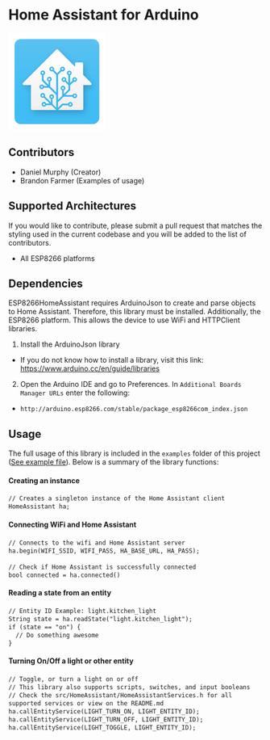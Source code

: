 # Home Assistant for Arduino

![](icon.png)

## Contributors
- Daniel Murphy (Creator)
- Brandon Farmer (Examples of usage)

## Supported Architectures
If you would like to contribute, please submit a pull request that matches the styling used in the current codebase and you will be added to the list of contributors.
- All ESP8266 platforms

## Dependencies
ESP8266HomeAssistant requires ArduinoJson to create and parse objects to Home Assistant. Therefore, this library must be installed. Additionally, the ESP8266 platform. This allows the device to use WiFi and HTTPClient libraries.
1. Install the ArduinoJson library
  - If you do not know how to install a library, visit this link: https://www.arduino.cc/en/guide/libraries
2. Open the Arduino IDE and go to Preferences. In `Additional Boards Manager URLs` enter the following:
  - `http://arduino.esp8266.com/stable/package_esp8266com_index.json`

## Usage
The full usage of this library is included in the `examples` folder of this project ([See example file](examples/AllFeatures.ino)). Below is a summary of the library functions:

#### Creating an instance
```
// Creates a singleton instance of the Home Assistant client
HomeAssistant ha;
```

#### Connecting WiFi and Home Assistant
```
// Connects to the wifi and Home Assistant server
ha.begin(WIFI_SSID, WIFI_PASS, HA_BASE_URL, HA_PASS);

// Check if Home Assistant is successfully connected
bool connected = ha.connected()
```

#### Reading a state from an entity
```
// Entity ID Example: light.kitchen_light
String state = ha.readState("light.kitchen_light");
if (state == "on") {
  // Do something awesome
}
```

#### Turning On/Off a light or other entity
```
// Toggle, or turn a light on or off
// This library also supports scripts, switches, and input booleans
// Check the src/HomeAssistant/HomeAssistantServices.h for all supported services or view on the README.md
ha.callEntityService(LIGHT_TURN_ON, LIGHT_ENTITY_ID);
ha.callEntityService(LIGHT_TURN_OFF, LIGHT_ENTITY_ID);
ha.callEntityService(LIGHT_TOGGLE, LIGHT_ENTITY_ID);
```
